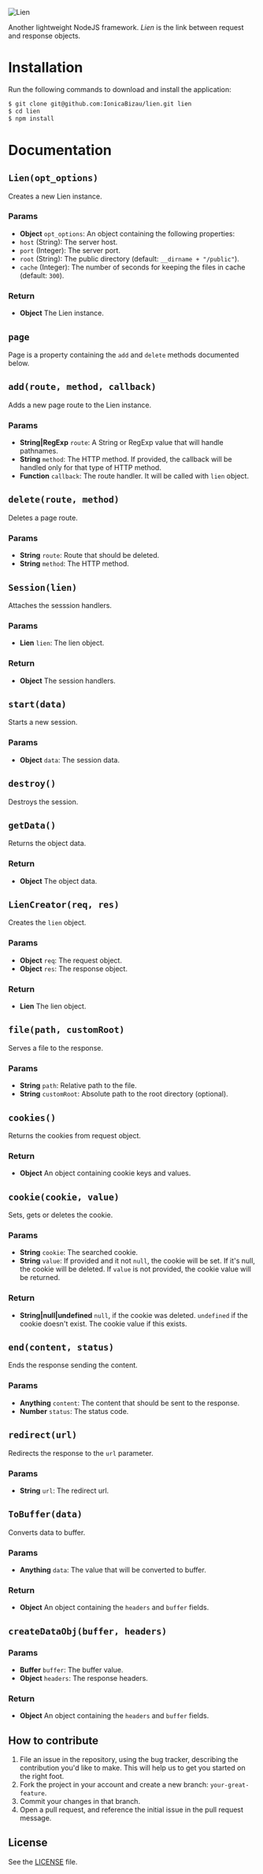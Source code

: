 ![Lien](https://raw.githubusercontent.com/LienJS/Resources/master/logo/header.png)

Another lightweight NodeJS framework. *Lien* is the link between request and response objects.

# Installation
Run the following commands to download and install the application:

```sh
$ git clone git@github.com:IonicaBizau/lien.git lien
$ cd lien
$ npm install
```

# Documentation

## `Lien(opt_options)`
Creates a new Lien instance.

### Params
- **Object** `opt_options`: An object containing the following properties:
 - `host` (String): The server host.
 - `port` (Integer): The server port.
 - `root` (String): The public directory (default: `__dirname + "/public"`).
 - `cache` (Integer): The number of seconds for keeping the files in cache (default: `300`).

### Return
- **Object** The Lien instance.

## `page`
Page is a property containing the `add` and `delete` methods documented below.

## `add(route, method, callback)`
Adds a new page route to the Lien instance.

### Params
- **String|RegExp** `route`: A String or RegExp value that will handle pathnames.
- **String** `method`: The HTTP method. If provided, the callback will be handled only for that type of HTTP method.
- **Function** `callback`: The route handler. It will be called with `lien` object.

## `delete(route, method)`
Deletes a page route.

### Params
- **String** `route`: Route that should be deleted.
- **String** `method`: The HTTP method.

## `Session(lien)`
Attaches the sesssion handlers.

### Params
- **Lien** `lien`: The lien object.

### Return
- **Object** The session handlers.

## `start(data)`
Starts a new session.

### Params
- **Object** `data`: The session data.

## `destroy()`
Destroys the session.

## `getData()`
Returns the object data.

### Return
- **Object** The object data.


## `LienCreator(req, res)`
Creates the `lien` object.

### Params
- **Object** `req`: The request object.
- **Object** `res`: The response object.

### Return
- **Lien** The lien object.

## `file(path, customRoot)`
Serves a file to the response.

### Params
- **String** `path`: Relative path to the file.
- **String** `customRoot`: Absolute path to the root directory (optional).

## `cookies()`
Returns the cookies from request object.

### Return
- **Object** An object containing cookie keys and values.

## `cookie(cookie, value)`
Sets, gets or deletes the cookie.

### Params
- **String** `cookie`: The searched cookie.
- **String** `value`: If provided and it not `null`, the cookie will be set. If it's null, the cookie will be deleted. If `value` is not provided, the cookie value will be returned.

### Return
- **String|null|undefined** `null`, if the cookie was deleted. `undefined` if the cookie doesn't exist. The cookie value if this exists.

## `end(content, status)`
Ends the response sending the content.

### Params
- **Anything** `content`: The content that should be sent to the response.
- **Number** `status`: The status code.

## `redirect(url)`
Redirects the response to the `url` parameter.

### Params
- **String** `url`: The redirect url.

## `ToBuffer(data)`
Converts data to buffer.

### Params
- **Anything** `data`: The value that will be converted to buffer.

### Return
- **Object** An object containing the `headers` and `buffer` fields.

## `createDataObj(buffer, headers)`

### Params
- **Buffer** `buffer`: The buffer value.
- **Object** `headers`: The response headers.

### Return
- **Object** An object containing the `headers` and `buffer` fields.

## How to contribute

1. File an issue in the repository, using the bug tracker, describing the
   contribution you'd like to make. This will help us to get you started on the
   right foot.
2. Fork the project in your account and create a new branch:
   `your-great-feature`.
3. Commit your changes in that branch.
4. Open a pull request, and reference the initial issue in the pull request
   message.

## License
See the [LICENSE](./LICENSE) file.
